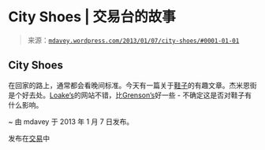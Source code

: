 <!--yml

分类：未分类

日期：2024 年 05 月 18 日 06:31:12

-->

# City Shoes | 交易台的故事

> 来源：[`mdavey.wordpress.com/2013/01/07/city-shoes/#0001-01-01`](https://mdavey.wordpress.com/2013/01/07/city-shoes/#0001-01-01)

## City Shoes

在回家的路上，通常都会看晚间标准。今天有一篇关于[鞋子](http://www.standard.co.uk/lifestyle/fashion/great-old-london-cobblers-a-guide-to-the-capitals-finest-footwear-8440610.html)的有趣文章。杰米恩街是个好去处。[Loake’s](http://www.loake.co.uk/)的网站不错，比[Grenson’s](http://www.grenson.co.uk/en_gb/shop?limit=all)好一些 - 不确定这是否对鞋子有什么影响。

~ 由 mdavey 于 2013 年 1 月 7 日发布。

发布在[交易](https://mdavey.wordpress.com/category/trading/)中
